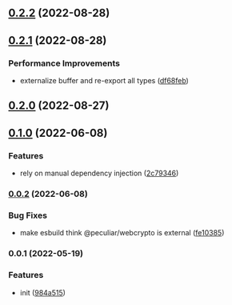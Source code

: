 

## [0.2.2](https://github.com/brc-dd/iron-webcrypto/compare/0.2.1...0.2.2) (2022-08-28)

## [0.2.1](https://github.com/brc-dd/iron-webcrypto/compare/0.2.0...0.2.1) (2022-08-28)


### Performance Improvements

* externalize buffer and re-export all types ([df68feb](https://github.com/brc-dd/iron-webcrypto/commit/df68feb7d8bcfffe7f66769c15821ece1c2f1d47))

## [0.2.0](https://github.com/brc-dd/iron-webcrypto/compare/0.1.0...0.2.0) (2022-08-27)

## [0.1.0](https://github.com/brc-dd/iron-webcrypto/compare/0.0.2...0.1.0) (2022-06-08)

### Features

- rely on manual dependency injection
  ([2c79346](https://github.com/brc-dd/iron-webcrypto/commit/2c793463c7dffb56e4fa13ac66af063adc745771))

### [0.0.2](https://github.com/brc-dd/iron-webcrypto/compare/0.0.1...0.0.2) (2022-06-08)

### Bug Fixes

- make esbuild think @peculiar/webcrypto is external
  ([fe10385](https://github.com/brc-dd/iron-webcrypto/commit/fe1038559b078e06b9fbdf2844759a1db759e7ad))

### 0.0.1 (2022-05-19)

### Features

- init
  ([984a515](https://github.com/brc-dd/iron-webcrypto/commit/984a515371c747a9528e0df90c8058ee232fc5cc))